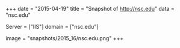 
+++
date = "2015-04-19"
title = "Snapshot of http://nsc.edu"
data = "nsc.edu"

Server = ["IIS"]
domain = ["nsc.edu"]

  image = "snapshots/2015_16/nsc.edu.png"
+++
#
